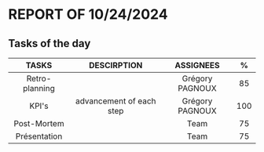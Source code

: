 # REPORT OF 10/24/2024

## Tasks of the day

| TASKS | DESCIRPTION | ASSIGNEES | % |
| :-: | :-: | :-: | :-: |
| Retro-planning |  | Grégory PAGNOUX | 85 |
| KPI's | advancement of each step | Grégory PAGNOUX | 100 |
| Post-Mortem |  | Team | 75 |
| Présentation |  | Team | 75 |

